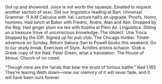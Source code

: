 Got up and showered. Juice is not worth the squeeze. Emailed to request another section of sosc. Did our linguistics reading at Bart. Universal Grammar. 11 A.M Calculus with Val. Lecture hall’s an upgrade. Proofs. Homo, homines. Had lunch at Baker with Fredric, Andre, Alan and Abir. Dropped by the Reg. Had ginger plum ice tea with Sophia at Plein Air. Linguistics. Sitting on a treasure trove of unconscious knowledge. The idiolect. Una Troca. Stopped by the IOP. Signed up for pub club. The Chicago thinker. Tinder adventure on Sunday. Return Sakura-San to Powell books this weekend. Go to our study break. Exercises of Style. Achilles aristos achaion. Grab a Greek copy of the Iliad. Peter Green, what a translation. The House of Atreus. Church of no creed. 

“Though mine are the hands that bear the brunt of furious battle.” Iliad 1.165  
They’re tearing Weth down—now our memory of it will never fade, and it will have been ours forever.
